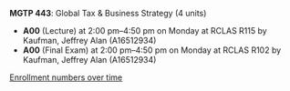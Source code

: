 **MGTP 443**: Global Tax & Business Strategy (4 units)

- **A00** (Lecture) at 2:00 pm–4:50 pm on Monday at RCLAS R115 by Kaufman, Jeffrey Alan (A16512934)
- **A00** (Final Exam) at 2:00 pm–4:50 pm on Monday at RCLAS R102 by Kaufman, Jeffrey Alan (A16512934)

[Enrollment numbers over time](./MGTP443.tsv)
